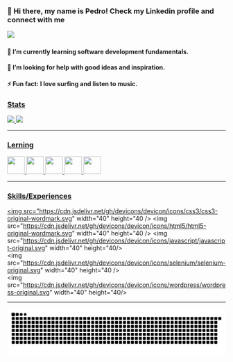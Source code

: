 ### 👋 Hi there, my name is Pedro! Check my Linkedin profile and connect with me


<a href="https://www.linkedin.com/in/pedro-melo-325531192" target="_blank"><img src="https://img.shields.io/badge/-LinkedIn-%230077B5?style=for-the-badge&logo=linkedin&logoColor=white" target="_blank"></a>   


<h4>🌱 I’m currently learning software development fundamentals.</h4>
<h4>🤔 I’m looking for help with good ideas and inspiration.</h4>
<h4>⚡ Fun fact: I love surfing and listen to music.</h4>

<!--
**pedromelocf/pedromelocf** is a ✨ _special_ ✨ repository because its `README.md` (this file) appears on your GitHub profile.

Here are some ideas to get you started:

- 

- 👯 I’m looking to collaborate on ...

- 💬 Ask me about ...
- 📫 How to reach me: ...
- 
-->

<div>
<a href="https://github.com/pedromelocf">
<h3> Stats </h3> 
<img height="165em" src="https://github-readme-stats.vercel.app/api/top-langs/?username=pedromelocf&layout=compact&langs_count=7&theme=dracula"/>
<img height="165em" src="https://github-readme-stats.vercel.app/api?username=pedromelocf&show_icons=true&theme=dracula&include_all_commits=true&count_private=true"/>
 

            
<hr>
  
<h3> Lerning </h3>
<img src="https://cdn.jsdelivr.net/gh/devicons/devicon/icons/python/python-original.svg" width="40" height="40"/>        
<img src="https://cdn.jsdelivr.net/gh/devicons/devicon/icons/c/c-original.svg" width="40" height="40"/>
<img src="https://cdn.jsdelivr.net/gh/devicons/devicon/icons/cplusplus/cplusplus-original.svg" width="40" height="40" /> 
<img src="https://cdn.jsdelivr.net/gh/devicons/devicon/icons/linux/linux-original.svg" width="40" height="40"/>
<img src="https://cdn.jsdelivr.net/gh/devicons/devicon/icons/github/github-original.svg" width="40" height="40"/>  

<hr>
 
<h3> Skills/Experiences </h3>

<img src="https://cdn.jsdelivr.net/gh/devicons/devicon/icons/css3/css3-original-wordmark.svg"  width="40" height="40 />
<img src="https://cdn.jsdelivr.net/gh/devicons/devicon/icons/html5/html5-original-wordmark.svg" width="40" height="40 />
<img src="https://cdn.jsdelivr.net/gh/devicons/devicon/icons/javascript/javascript-original.svg" width="40" height="40/>             
<img src="https://cdn.jsdelivr.net/gh/devicons/devicon/icons/selenium/selenium-original.svg" width="40" height="40  />                          
<img src="https://cdn.jsdelivr.net/gh/devicons/devicon/icons/wordpress/wordpress-original.svg" width="40" height="40/>
           
<hr>  
  
</div>

![Snake animation](https://github.com/pedromelocf/pedromelocf/blob/output/github-contribution-grid-snake.svg)

